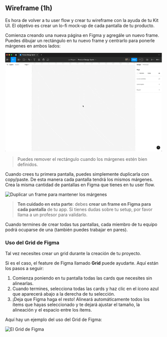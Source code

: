 ## Wireframe (1h)

Es hora de volver a tu user flow y crear tu wireframe con la ayuda de tu Kit UI. El objetivo es crear un lo-fi mock-up de cada pantalla de tu producto.

Comienza creando una nueva página en Figma y agregále un nuevo frame. Puedes dibujar un rectángulo en tu nuevo frame y centrarlo para ponerle márgenes en ambos lados:

![Agregar márgenes en ambos lados del frame](https://raw.githubusercontent.com/lewagon/fullstack-images/master/frontend/pds_wireframe_create_frame_with_margins.gif)

> Puedes remover el rectángulo cuando los márgenes estén bien definidos.

Cuando crees tu primera pantalla, puedes simplemente duplicarla con copy/paste. De esta manera cada pantalla tendrá los mismos márgenes. Crea la misma cantidad de pantallas en Figma que tienes en tu user flow.

![Duplicar un frame para mantener los márgenes](https://raw.githubusercontent.com/lewagon/fullstack-images/master/frontend/pds_wireframe_duplicate_screen.gif)

> **Ten cuidado en esta parte**: debes **crear un frame en Figma para cada pantalla** de tu app. Si tienes dudas sobre tu setup, por favor llama a un profesor para validarlo.

Cuando termines de crear todas tus pantallas, cada miembro de tu equipo podrá ocuparse de una (también puedes trabajar en pares).

### Uso del Grid de Figma

Tal vez necesites crear un grid durante la creación de tu proyecto.

Si es el caso, el feature de Figma llamado **Grid** puede ayudarte. Aquí están los pasos a seguir:

1. Comienza poniendo en tu pantalla todas las cards que necesites sin alinearlas.
1. Cuando termines, selecciona todas las cards y haz clic en el ícono azul que aparecerá abajo a la derecha de tu selección.
1. ¡Deja que Figma haga el resto! Alineará automáticamente todos los ítems que hayas seleccionado y te dejará ajustar el tamaño, la alineación y el espacio entre los ítems.

Aquí hay un ejemplo del uso del Grid de Figma:

![El Grid de Figma](https://raw.githubusercontent.com/lewagon/fullstack-images/master/frontend/pds_wireframe_grid.gif)
